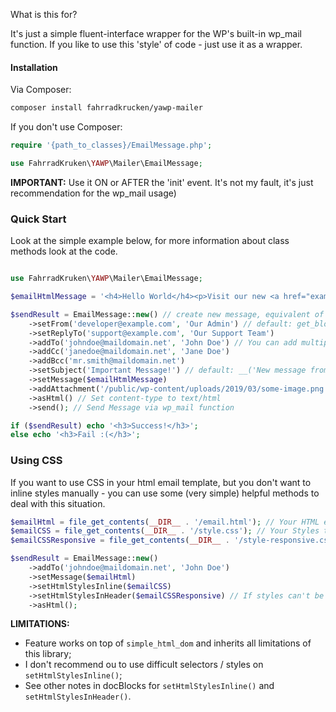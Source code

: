 What is this for?

It's just a simple fluent-interface wrapper for the WP's built-in wp_mail function.
If you like to use this 'style' of code - just use it as a wrapper.

#### Installation

Via Composer:

```bash
composer install fahrradkrucken/yawp-mailer
```

If you don't use Composer:

```php
require '{path_to_classes}/EmailMessage.php';

use FahrradKruken\YAWP\Mailer\EmailMessage;
```

**IMPORTANT:** Use it ON or AFTER the 'init' event. It's not my fault, it's just
recommendation for the wp_mail usage)

### Quick Start

Look at the simple example below, for more information about class methods look at the code.

```php

use FahrradKruken\YAWP\Mailer\EmailMessage;

$emailHtmlMessage = '<h4>Hello World</h4><p>Visit our new <a href="example.com">WebSite</a></p>';

$sendResult = EmailMessage::new() // create new message, equivalent of '$message = new EmailMessage();'
    ->setFrom('developer@example.com', 'Our Admin') // default: get_bloginfo('admin_email')
    ->setReplyTo('support@example.com', 'Our Support Team')
    ->addTo('johndoe@maildomain.net', 'John Doe') // You can add multiple recipients
    ->addCc('janedoe@maildomain.net', 'Jane Doe')
    ->addBcc('mr.smith@maildomain.net')
    ->setSubject('Important Message!') // default: __('New message from ' . get_bloginfo('name'))
    ->setMessage($emailHtmlMessage)
    ->addAttachment('/public/wp-content/uploads/2019/03/some-image.png') // File path, WP Attachment ID or WP Attachment object (WP_Post)
    ->asHtml() // Set content-type to text/html
    ->send(); // Send Message via wp_mail function

if ($sendResult) echo '<h3>Success!</h3>';
else echo '<h3>Fail :(</h3>';
```  

### Using CSS

If you want to use CSS in your html email template, but you don't want to inline styles 
manually - you can use some (very simple) helpful methods to deal with this situation.

```php
$emailHtml = file_get_contents(__DIR__ . '/email.html'); // Your HTML email template
$emailCSS = file_get_contents(__DIR__ . '/style.css'); // Your Styles to inline inside HTML
$emailCSSResponsive = file_get_contents(__DIR__ . '/style-responsive.css'); // Your styles that can't be inlined 

$sendResult = EmailMessage::new()
    ->addTo('johndoe@maildomain.net', 'John Doe')
    ->setMessage($emailHtml)
    ->setHtmlStylesInline($emailCSS) 
    ->setHtmlStylesInHeader($emailCSSResponsive) // If styles can't be inlined - use this method
    ->asHtml();
```

**LIMITATIONS:** 
* Feature works on top of `simple_html_dom` and inherits all limitations of this library;
* I don't recommend ou to use difficult selectors / styles on `setHtmlStylesInline()`;
* See other notes in docBlocks for `setHtmlStylesInline()` and `setHtmlStylesInHeader()`.